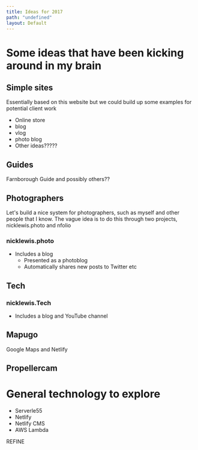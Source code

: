 ```yaml
---
title: Ideas for 2017
path: "undefined"
layout: Default
---
```


# Some ideas that have been kicking around in my brain

## Simple sites

Essentially based on this website but we could build up some examples for potential client work

* Online store
* blog
* vlog
* photo blog
* Other ideas?????

## Guides

Farnborough Guide and possibly others??

## Photographers

Let's build a nice system for photographers, such as myself and other people that I know. The vague idea is to do this through two projects, nicklewis.photo and nfolio

### nicklewis.photo

* Includes a blog 
    * Presented as a photoblog
    * Automatically shares new posts to Twitter etc

## Tech

### nicklewis.Tech

* Includes a blog and YouTube channel

## Mapugo

Google Maps and Netlify

## Propellercam

# General technology to explore

* Serverle55
* Netlify
* Netlify CMS
* AWS Lambda

REFINE